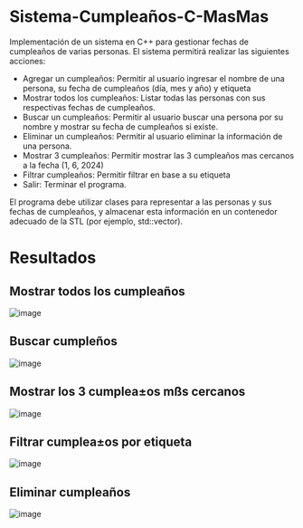 # Sistema-Cumpleaños-C-MasMas
Implementación de un sistema en C++ para gestionar fechas de cumpleaños de varias personas. El sistema permitirá realizar las siguientes acciones:

- Agregar un cumpleaños: Permitir al usuario ingresar el nombre de una persona, su fecha de cumpleaños (día, mes y año) y etiqueta
- Mostrar todos los cumpleaños: Listar todas las personas con sus respectivas fechas de cumpleaños.
- Buscar un cumpleaños: Permitir al usuario buscar una persona por su nombre y mostrar su fecha de cumpleaños si existe.
- Eliminar un cumpleaños: Permitir al usuario eliminar la información de una persona.
- Mostrar 3 cumpleaños: Permitir mostrar las 3 cumpleaños mas cercanos a la fecha (1, 6, 2024)
- Filtrar cumpleaños: Permitir filtrar en base a su etiqueta
- Salir: Terminar el programa.

El programa debe utilizar clases para representar a las personas y sus fechas de cumpleaños, y almacenar esta información en un contenedor adecuado de la STL (por ejemplo, std::vector).

# Resultados
## Mostrar todos los cumpleaños
![image](https://github.com/NikoleSpace/Sistema-Cumplea-os-C-MasMas/assets/129306932/6e272e4b-fdd9-4894-90d3-1c3170d99f86)
## Buscar cumpleños
![image](https://github.com/NikoleSpace/Sistema-Cumplea-os-C-MasMas/assets/129306932/469eb13b-9302-48fc-83a0-b14181e5fba6)
##  Mostrar los 3 cumplea±os mßs cercanos
![image](https://github.com/NikoleSpace/Sistema-Cumplea-os-C-MasMas/assets/129306932/18d54498-d3cc-49cf-b57e-35bf1f66077c)
##  Filtrar cumplea±os por etiqueta
![image](https://github.com/NikoleSpace/Sistema-Cumplea-os-C-MasMas/assets/129306932/4fda0813-59a8-4bcf-a892-c90c15de3643)
##  Eliminar cumpleaños
![image](https://github.com/NikoleSpace/Sistema-Cumplea-os-C-MasMas/assets/129306932/89257d84-afcb-4028-bf7d-62b5ddd21849)
